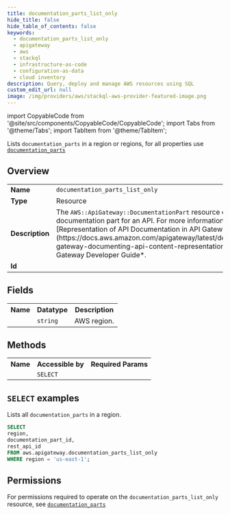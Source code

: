 ```yaml
---
title: documentation_parts_list_only
hide_title: false
hide_table_of_contents: false
keywords:
  - documentation_parts_list_only
  - apigateway
  - aws
  - stackql
  - infrastructure-as-code
  - configuration-as-data
  - cloud inventory
description: Query, deploy and manage AWS resources using SQL
custom_edit_url: null
image: /img/providers/aws/stackql-aws-provider-featured-image.png
---
```


import CopyableCode from '@site/src/components/CopyableCode/CopyableCode';
import Tabs from '@theme/Tabs';
import TabItem from '@theme/TabItem';

Lists <code>documentation_parts</code> in a region or regions, for all properties use <a href="/providers/aws/serviceName/documentation_parts/"><code>documentation_parts</code></a>

## Overview
<table><tbody>
<tr><td><b>Name</b></td><td><code>documentation_parts_list_only</code></td></tr>
<tr><td><b>Type</b></td><td>Resource</td></tr>
<tr><td><b>Description</b></td><td>The <code>AWS::ApiGateway::DocumentationPart</code> resource creates a documentation part for an API. For more information, see &#91;Representation of API Documentation in API Gateway&#93;(https://docs.aws.amazon.com/apigateway/latest/developerguide/api-gateway-documenting-api-content-representation.html) in the *API Gateway Developer Guide*.</td></tr>
<tr><td><b>Id</b></td><td><CopyableCode code="aws.apigateway.documentation_parts_list_only" /></td></tr>
</tbody></table>

## Fields
<table><tbody><tr><th>Name</th><th>Datatype</th><th>Description</th></tr><tr><td><CopyableCode code="region" /></td><td><code>string</code></td><td>AWS region.</td></tr>
</tbody></table>

## Methods

<table><tbody>
  <tr>
    <th>Name</th>
    <th>Accessible by</th>
    <th>Required Params</th>
  </tr>
  <tr>
    <td><CopyableCode code="list_resources" /></td>
    <td><code>SELECT</code></td>
    <td><CopyableCode code="region" /></td>
  </tr>
</tbody></table>

## `SELECT` examples
Lists all <code>documentation_parts</code> in a region.
```sql
SELECT
region,
documentation_part_id,
rest_api_id
FROM aws.apigateway.documentation_parts_list_only
WHERE region = 'us-east-1';
```


## Permissions

For permissions required to operate on the <code>documentation_parts_list_only</code> resource, see <a href="/providers/aws/apigateway/documentation_parts/#permissions"><code>documentation_parts</code></a>

